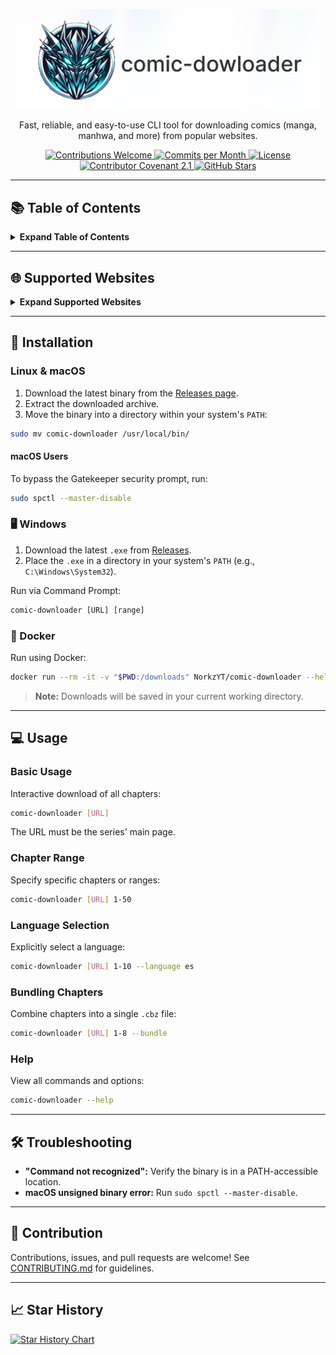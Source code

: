<p align="center">
    <img src="docs/content/assets/img/comic-downloader-cover-rl.png" width="490" alt="Comic Downloader">
</p>

<p align="center">
  Fast, reliable, and easy-to-use CLI tool for downloading comics (manga, manhwa, and more) from popular websites.
</p>

<div align="center">
  <!-- Contributions Welcome -->
  <a href="CODE_OF_CONDUCT.md" target="_blank">
    <img src="https://img.shields.io/badge/contributions-welcome-brightgreen?logo=github" alt="Contributions Welcome">
  </a>
  <!-- Commits per Month -->
  <a href="https://github.com/NorkzYT/comic-downloader/pulse" target="_blank">
    <img src="https://img.shields.io/github/commit-activity/m/NorkzYT/comic-downloader" alt="Commits per Month">
  </a>
  <!-- License -->
  <a href="https://github.com/NorkzYT/comic-downloader/blob/main/LICENSE" target="_blank">
    <img src="https://img.shields.io/badge/license-GNUv3-purple" alt="License">
  </a>
  <!-- Contributor Covenant -->
  <a href="https://contributor-covenant.org/version/2/1/code_of_conduct/" target="_blank">
    <img src="https://img.shields.io/badge/Contributor%20Covenant-2.1-purple" alt="Contributor Covenant 2.1">
  </a>
  <!-- GitHub Stars -->
  <a href="https://github.com/NorkzYT/comic-downloader/stargazers" target="_blank">
    <img src="https://img.shields.io/github/stars/NorkzYT/comic-downloader" alt="GitHub Stars">
  </a>
</div>

---

## 📚 Table of Contents

<details>
<summary><strong>Expand Table of Contents</strong></summary>

- [Supported Websites](#-supported-websites)
- [Installation](#-installation)
  - [Linux & macOS](#linux--macos)
  - [Windows](#-windows)
  - [Docker](#-docker)
- [Usage](#-usage)
  - [Basic Usage](#basic-usage)
  - [Chapter Range](#chapter-range)
  - [Language Selection](#language-selection)
  - [Bundling Chapters](#bundling-chapters)
  - [Help](#help)
- [Troubleshooting](#-troubleshooting)
- [Contribution](#-contribution)
- [Star History](#-star-history)

</details>

---

## 🌐 Supported Websites

<details>
<summary><strong>Expand Supported Websites</strong></summary>

Currently, the following sites are supported:

- [Asura Scans](https://asuracomic.net)
- [ChapManganato](https://chapmanganato.to)
- [InManga](https://inmanga.com)
- [LHTranslation](https://lhtranslation.net)
- [LSComic](https://lscomic.com)
- [Manga Monks](https://mangamonks.com)
- [Mangabat](https://mangabat.com)
- [Mangadex](https://mangadex.org)
- [Mangakakalot](https://mangakakalot.com) / [.tv](https://mangakakalot.tv)
- [Manganato](https://manganato.com)
- [Manganelo](https://manganelo.com) / [.tv](https://manganelo.tv)
- [Mangapanda](https://mangapanda.in)
- [ReadMangabat](https://readmangabat.com)
- [TCBScans](https://tcbscans.com) / [.net](https://www.tcbscans.net) / [.org](https://www.tcbscans.org)

If a site you use isn't listed, please [open an issue](https://github.com/NorkzYT/comic-downloader/issues) or contribute directly via pull request.

</details>

---

## 🚀 Installation

### Linux & macOS

1. Download the latest binary from the [Releases page](https://github.com/NorkzYT/comic-downloader/releases).
2. Extract the downloaded archive.
3. Move the binary into a directory within your system's `PATH`:

```bash
sudo mv comic-downloader /usr/local/bin/
```

#### macOS Users

To bypass the Gatekeeper security prompt, run:

```bash
sudo spctl --master-disable
```

### 🖥️ Windows

1. Download the latest `.exe` from [Releases](https://github.com/NorkzYT/comic-downloader/releases).
2. Place the `.exe` in a directory in your system's `PATH` (e.g., `C:\Windows\System32`).

Run via Command Prompt:

```cmd
comic-downloader [URL] [range]
```

### 🐳 Docker

Run using Docker:

```bash
docker run --rm -it -v "$PWD:/downloads" NorkzYT/comic-downloader --help
```

> **Note:** Downloads will be saved in your current working directory.

---

## 💻 Usage

### Basic Usage

Interactive download of all chapters:

```bash
comic-downloader [URL]
```

The URL must be the series' main page.

### Chapter Range

Specify specific chapters or ranges:

```bash
comic-downloader [URL] 1-50
```

### Language Selection

Explicitly select a language:

```bash
comic-downloader [URL] 1-10 --language es
```

### Bundling Chapters

Combine chapters into a single `.cbz` file:

```bash
comic-downloader [URL] 1-8 --bundle
```

### Help

View all commands and options:

```bash
comic-downloader --help
```

---

## 🛠️ Troubleshooting

- **"Command not recognized":** Verify the binary is in a PATH-accessible location.
- **macOS unsigned binary error:** Run `sudo spctl --master-disable`.

---

## 🤝 Contribution

Contributions, issues, and pull requests are welcome! See [CONTRIBUTING.md](CONTRIBUTING.md) for guidelines.

---

## 📈 Star History

<a href="https://star-history.com/#NorkzYT/comic-downloader">
  <picture>
    <source media="(prefers-color-scheme: dark)" srcset="https://api.star-history.com/svg?repos=NorkzYT/comic-downloader&type=Date&theme=dark">
    <source media="(prefers-color-scheme: light)" srcset="https://api.star-history.com/svg?repos=NorkzYT/comic-downloader&type=Date">
    <img alt="Star History Chart" src="https://api.star-history.com/svg?repos=NorkzYT/comic-downloader&type=Date">
  </picture>
</a>
